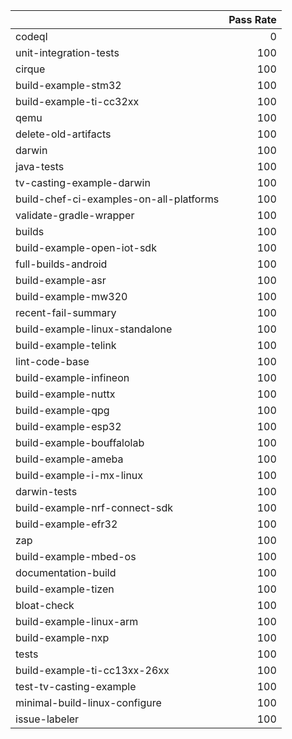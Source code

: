 |                                         |   Pass Rate |
|:----------------------------------------|------------:|
| codeql                                  |           0 |
| unit-integration-tests                  |         100 |
| cirque                                  |         100 |
| build-example-stm32                     |         100 |
| build-example-ti-cc32xx                 |         100 |
| qemu                                    |         100 |
| delete-old-artifacts                    |         100 |
| darwin                                  |         100 |
| java-tests                              |         100 |
| tv-casting-example-darwin               |         100 |
| build-chef-ci-examples-on-all-platforms |         100 |
| validate-gradle-wrapper                 |         100 |
| builds                                  |         100 |
| build-example-open-iot-sdk              |         100 |
| full-builds-android                     |         100 |
| build-example-asr                       |         100 |
| build-example-mw320                     |         100 |
| recent-fail-summary                     |         100 |
| build-example-linux-standalone          |         100 |
| build-example-telink                    |         100 |
| lint-code-base                          |         100 |
| build-example-infineon                  |         100 |
| build-example-nuttx                     |         100 |
| build-example-qpg                       |         100 |
| build-example-esp32                     |         100 |
| build-example-bouffalolab               |         100 |
| build-example-ameba                     |         100 |
| build-example-i-mx-linux                |         100 |
| darwin-tests                            |         100 |
| build-example-nrf-connect-sdk           |         100 |
| build-example-efr32                     |         100 |
| zap                                     |         100 |
| build-example-mbed-os                   |         100 |
| documentation-build                     |         100 |
| build-example-tizen                     |         100 |
| bloat-check                             |         100 |
| build-example-linux-arm                 |         100 |
| build-example-nxp                       |         100 |
| tests                                   |         100 |
| build-example-ti-cc13xx-26xx            |         100 |
| test-tv-casting-example                 |         100 |
| minimal-build-linux-configure           |         100 |
| issue-labeler                           |         100 |